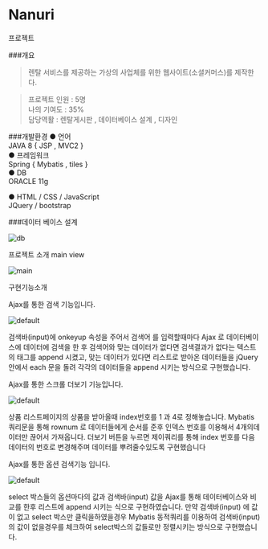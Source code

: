 # Nanuri
프로젝트

###개요
> 렌탈 서비스를 제공하는 가상의 사업체를 위한 웹사이트(소셜커머스)를 제작한다.  
  
> 프로젝트 인원 : 5명  
> 나의 기여도   : 35%  
> 담당역활      : 렌탈게시판 , 데이터베이스 설계 , 디자인  


###개발환경
● 언어  
    JAVA 8 { JSP , MVC2  }  
● 프레임워크  
    Spring { Mybatis , tiles }  
● DB  
   ORACLE 11g  

● HTML / CSS / JavaScript  
   JQuery / bootstrap  

###데이터 베이스 설계  

![db](https://user-images.githubusercontent.com/24869943/47962601-8bb34a80-e062-11e8-80c1-51114b32150b.jpg)


프로젝트 소개
main view

![main](https://user-images.githubusercontent.com/24869943/47962618-c2896080-e062-11e8-91aa-e57611704ee0.jpg)

구현기능소개

Ajax를 통한 검색 기능입니다.

![default](https://user-images.githubusercontent.com/24869943/47962647-1d22bc80-e063-11e8-8c0c-5509783b4f07.jpg)

검색바(input)에 
onkeyup 속성을 주어서 
검색어 를 입력할때마다
Ajax 로 데이터베이스에
데이터에 검색을 한 후
검색어와 맞는 데이터가 없다면
검색결과가 없다는 텍스트의 태그를 append 시켰고,
맞는 데이터가 있다면 리스트로
받아온 데이터들을 jQuery 안에서 each 문을 돌려
각각의 데이터들을 append 시키는 방식으로 구현했습니다. 


Ajax를 통한 스크롤 더보기 기능입니다.

![default](https://user-images.githubusercontent.com/24869943/47962649-1f851680-e063-11e8-90d5-16109b4d7f85.jpg)

상품 리스트페이지의 상품을
받아올때 index번호를 1 과 4로 정해놓습니다.  Mybatis 쿼리문을 통해 rownum 로 데이터들에게 순서를 준후 인덱스 번호를 이용해서 4개의데이터만 끊어서 가져옵니다.
더보기 버튼을 누르면 제이쿼리를 통해 index 번호를
다음 데이터의 번호로 변경해주며 데이터를 뿌려줄수있도록 구현했습니다


Ajax를 통한 옵션 검색기능 입니다.

![default](https://user-images.githubusercontent.com/24869943/47962650-214eda00-e063-11e8-9fce-4856e5108209.jpg)

select 박스들의 옵션마다의
값과 검색바(input) 값을
Ajax를 통해 데이터베이스와
비교를 한후 리스트에
append 시키는 식으로 구현하였습니다.
만약 검색바(input) 에 값이 없고
select 박스만 클릭을하였을경우
Mybatis 동적쿼리를 이용하여
검색바(input)의 값이 없을경우를
체크하여 select박스의 값들로만 정렬시키는 방식으로 구현했습니다.


